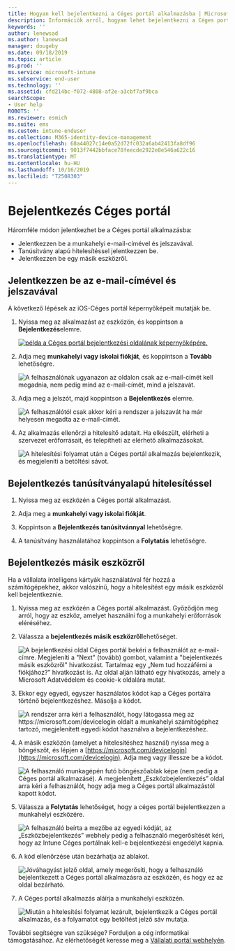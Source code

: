 ```yaml
---
title: Hogyan kell bejelentkezni a Céges portál alkalmazásba | Microsoft Docs
description: Információk arról, hogyan lehet bejelentkezni a Céges portál alkalmazásba különféle platformokon.
keywords: ''
author: lenewsad
ms.author: lanewsad
manager: dougeby
ms.date: 09/18/2019
ms.topic: article
ms.prod: ''
ms.service: microsoft-intune
ms.subservice: end-user
ms.technology: ''
ms.assetid: cfd214bc-f072-4808-af2e-a3cbf7af9bca
searchScope:
- User help
ROBOTS: ''
ms.reviewer: esmich
ms.suite: ems
ms.custom: intune-enduser
ms.collection: M365-identity-device-management
ms.openlocfilehash: 68a44027c14e0a52d72fc032a6ab42413fa8df96
ms.sourcegitcommit: 9013f7442bbface78feecde2922e8e546a622c16
ms.translationtype: MT
ms.contentlocale: hu-HU
ms.lasthandoff: 10/16/2019
ms.locfileid: "72508303"
---
```

# <a name="sign-in-to-company-portal"></a>Bejelentkezés Céges portál  

Háromféle módon jelentkezhet be a Céges portál alkalmazásba:

* Jelentkezzen be a munkahelyi e-mail-címével és jelszavával.  
* Tanúsítvány alapú hitelesítéssel jelentkezzen be.  
* Jelentkezzen be egy másik eszközről.    


## <a name="sign-in-with-your-email-address-and-password"></a>Jelentkezzen be az e-mail-címével és jelszavával
A következő lépések az iOS-Céges portál képernyőképeit mutatják be.  

1. Nyissa meg az alkalmazást az eszközön, és koppintson a **Bejelentkezés**elemre.  

   [![példa a Céges portál bejelentkezési oldalának képernyőképére.](/intune-user-help/media/intune-ios-cp-signin-1908.png)](/intune-user-help/media/intune-ios-cp-signin-lightbox-1908.png#lightbox)  


2. Adja meg **munkahelyi vagy iskolai fiókját**, és koppintson a **Tovább** lehetőségre.

   ![A felhasználónak ugyanazon az oldalon csak az e-mail-címét kell megadnia, nem pedig mind az e-mail-címét, mind a jelszavát.](/intune-user-help/media/cp_ios_aad_signin_after_1804_002.png)

3. Adja meg a jelszót, majd koppintson a **Bejelentkezés** elemre.

   ![A felhasználótól csak akkor kéri a rendszer a jelszavát ha már helyesen megadta az e-mail-címét.](/intune-user-help/media/cp_ios_aad_signin_after_1804_003.png)

4. Az alkalmazás ellenőrzi a hitelesítő adatait. Ha elkészült, elérheti a szervezet erőforrásait, és telepítheti az elérhető alkalmazásokat.  

   ![A hitelesítési folyamat után a Céges portál alkalmazás bejelentkezik, és megjeleníti a betöltési sávot.](/intune-user-help/media/cp_ios_aad_signin_after_1804_004.png)

## <a name="sign-in-with-certificate-based-authentication"></a>Bejelentkezés tanúsítványalapú hitelesítéssel

1. Nyissa meg az eszközén a Céges portál alkalmazást.  

2. Adja meg a **munkahelyi vagy iskolai fiókját**.  

3. Koppintson a **Bejelentkezés tanúsítvánnyal** lehetőségre.  

4. A tanúsítvány használatához koppintson a **Folytatás** lehetőségre.  

## <a name="sign-in-from-another-device"></a>Bejelentkezés másik eszközről

Ha a vállalata intelligens kártyák használatával fér hozzá a számítógépekhez, akkor valószínű, hogy a hitelesítést egy másik eszközről kell bejelentkeznie.  

1. Nyissa meg az eszközén a Céges portál alkalmazást. Győződjön meg arról, hogy az eszköz, amelyet használni fog a munkahelyi erőforrások eléréséhez.       

1. Válassza a **bejelentkezés másik eszközről**lehetőséget.  

   ![A bejelentkezési oldal Céges portál bekéri a felhasználót az e-mail-címre.  Megjeleníti a "Next" (tovább) gombot, valamint a "bejelentkezés másik eszközről" hivatkozást. Tartalmaz egy „Nem tud hozzáférni a fiókjához?” hivatkozást is. Az oldal alján látható egy hivatkozás, amely a Microsoft Adatvédelem és cookie-k oldalára mutat.](/intune-user-help/media/cp_ios_aad_signin_after_1804_005.png)

2. Ekkor egy egyedi, egyszer használatos kódot kap a Céges portálra történő bejelentkezéshez. Másolja a kódot.

   ![A rendszer arra kéri a felhasználót, hogy látogassa meg az https://microsoft.com/devicelogin oldalt a munkahelyi számítógéphez tartozó, megjelenített egyedi kódot használva a bejelentkezéshez.](/intune-user-help/media/cp_ios_aad_signin_after_1804_006.png)

3. A másik eszközön (amelyet a hitelesítéshez használ) nyissa meg a böngészőt, és lépjen a [https://microsoft.com/devicelogin](https://microsoft.com/devicelogin). Adja meg vagy illessze be a kódot.  

   ![A felhasználó munkagépén futó böngészőablak képe (nem pedig a Céges portál alkalmazásé). A megjelenített „Eszközbejelentkezés” oldal arra kéri a felhasználót, hogy adja meg a Céges portál alkalmazástól kapott kódot.](/intune/media/cp_ios_aad_signin_from_another_device_after_1704_004.png)

4. Válassza a __Folytatás__ lehetőséget, hogy a céges portál bejelentkezzen a munkahelyi eszközére.   

   ![A felhasználó beírta a mezőbe az egyedi kódját, az „Eszközbejelentkezés” webhely pedig a felhasználó megerősítését kéri, hogy az Intune Céges portálnak kell-e bejelentkezési engedélyt kapnia.](/intune/media/cp_ios_aad_signin_from_another_device_after_1704_005.png)

5. A kód ellenőrzése után bezárhatja az ablakot.  

   ![Jóváhagyást jelző oldal, amely megerősíti, hogy a felhasználó bejelentkezett a Céges portál alkalmazásra az eszközén, és hogy ez az oldal bezárható.](/intune/media/cp_ios_aad_signin_from_another_device_after_1704_006.png)

6. A Céges portál alkalmazás aláírja a munkahelyi eszközén.  

   ![Miután a hitelesítési folyamat lezárult, bejelentkezik a Céges portál alkalmazás, és a folyamatot egy betöltést jelző sáv mutatja.](/intune-user-help/media/cp_ios_aad_signin_after_1804_007.png)

További segítségre van szüksége? Forduljon a cég informatikai támogatásához. Az elérhetőségét keresse meg a [Vállalati portál webhelyén](https://go.microsoft.com/fwlink/?linkid=2010980).  
